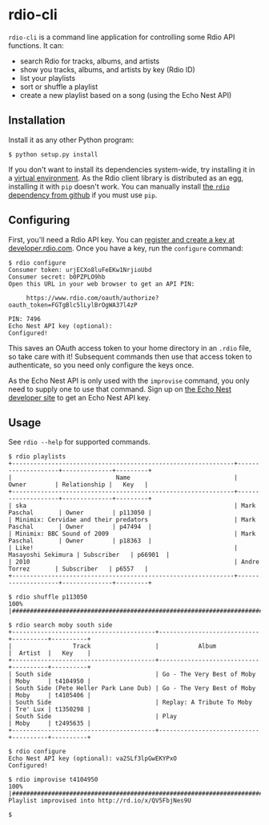 # rdio-cli #

`rdio-cli` is a command line application for controlling some Rdio API functions. It can:

* search Rdio for tracks, albums, and artists
* show you tracks, albums, and artists by key (Rdio ID)
* list your playlists
* sort or shuffle a playlist
* create a new playlist based on a song (using the Echo Nest API)


## Installation ##

Install it as any other Python program:

    $ python setup.py install

If you don't want to install its dependencies system-wide, try installing it in a [virtual environment](http://www.virtualenv.org/). As the Rdio client library is distributed as an egg, installing it with `pip` doesn't work. You can manually install [the `rdio` dependency from github](https://github.com/rdio/rdio-python) if you must use `pip`.


## Configuring ##

First, you'll need a Rdio API key. You can [register and create a key at developer.rdio.com](http://developer.rdio.com/). Once you have a key, run the `configure` command:

    $ rdio configure
    Consumer token: urjECXo8luFeEKw1NrjioUbd
    Consumer secret: b0PZPLO9hb
    Open this URL in your web browser to get an API PIN:

         https://www.rdio.com/oauth/authorize?oauth_token=FGTgBlc5lLylBrOgWA37l4zP

    PIN: 7496
    Echo Nest API key (optional):
    Configured!

This saves an OAuth access token to your home directory in an `.rdio` file, so take care with it! Subsequent commands then use that access token to authenticate, so you need only configure the keys once.

As the Echo Nest API is only used with the `improvise` command, you only need to supply one to use that command. Sign up on [the Echo Nest developer site](http://developer.echonest.com/) to get an Echo Nest API key.


## Usage ##

See `rdio --help` for supported commands.

    $ rdio playlists 
    +--------------------------------------------------------------+--------------------+--------------+---------+
    |                             Name                             |       Owner        | Relationship |   Key   |
    +--------------------------------------------------------------+--------------------+--------------+---------+
    | ska                                                          | Mark Paschal       | Owner        | p113050 |
    | Minimix: Cervidae and their predators                        | Mark Paschal       | Owner        | p47494  |
    | Minimix: BBC Sound of 2009                                   | Mark Paschal       | Owner        | p18363  |
    | Like!                                                        | Masayoshi Sekimura | Subscriber   | p66901  |
    | 2010                                                         | Andre Torrez       | Subscriber   | p6557   |
    +--------------------------------------------------------------+--------------------+--------------+---------+

    $ rdio shuffle p113050
    100% |#######################################################################################################|

    $ rdio search moby south side
    +----------------------------------------+----------------------------+----------+----------+
    |                 Track                  |           Album            |  Artist  |   Key    |
    +----------------------------------------+----------------------------+----------+----------+
    | South side                             | Go - The Very Best of Moby | Moby     | t4104950 |
    | South Side (Pete Heller Park Lane Dub) | Go - The Very Best of Moby | Moby     | t4105406 |
    | South Side                             | Replay: A Tribute To Moby  | Tre' Lux | t1350298 |
    | South Side                             | Play                       | Moby     | t2495635 |
    +----------------------------------------+----------------------------+----------+----------+

    $ rdio configure
    Echo Nest API key (optional): va2SLf3lpGwEKYPxO
    Configured!

    $ rdio improvise t4104950
    100% |#######################################################################################################|
    Playlist improvised into http://rd.io/x/QV5FbjNes9U

    $
